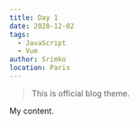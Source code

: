```yaml
---
title: Day 1
date: 2020-12-02
tags: 
  - JavaScript
  - Vue
author: Srimko
location: Paris  
---
```


> This is official blog theme.

My content.